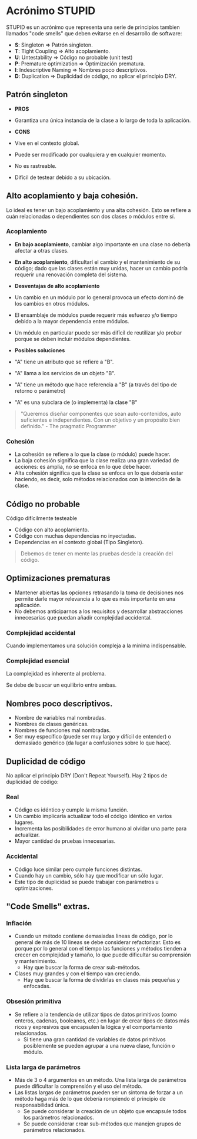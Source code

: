 # Acrónimo STUPID

STUPID es un acrónimo que representa una serie de principios tambien llamados
"code smells" que deben evitarse en el desarrollo de software:

- **S**: Singleton => Patrón singleton.
- **T**: Tight Coupling => Alto acoplamiento.
- **U**: Untestability => Código no probable (unit test)
- **P**: Premature optimization => Optimización prematura.
- **I**: Indescriptive Naming => Nombres poco descriptivos.
- **D**: Duplication => Duplicidad de código, no aplicar el principio DRY.

## Patrón singleton

- **PROS**

- Garantiza una única instancia de la clase a lo largo de toda la aplicación.

- **CONS**

- Vive en el contexto global.
- Puede ser modificado por cualquiera y en cualquier momento.
- No es rastreable.
- Difícil de testear debido a su ubicación.

## Alto acoplamiento y baja cohesión.

Lo ideal es tener un bajo acoplamiento y una alta cohesión. Esto se refiere a
cuán relacionadas o dependientes son dos clases o módulos entre sí.

### Acoplamiento

- **En bajo acoplamiento**, cambiar algo importante en una clase no debería
  afectar a otras clases.
- **En alto acoplamiento**, dificultarí el cambio y el mantenimiento de su
  código; dado que las clases están muy unidas, hacer un cambio podría requerir
  una renovación completa del sistema.

- **Desventajas de alto acoplamiento**

- Un cambio en un módulo por lo general provoca un efecto dominó de los cambios
  en otros módulos.
- El ensamblaje de módulos puede requerir más esfuerzo y/o tiempo debido a la
  mayor dependencia entre módulos.
- Un módulo en particular puede ser más difícil de reutilizar y/o probar porque
  se deben incluir módulos dependientes.

- **Posibles soluciones**

- "A" tiene un atributo que se refiere a "B".
- "A" llama a los servicios de un objeto "B".
- "A" tiene un método que hace referencia a "B" (a través del tipo de retorno o
  parámetro)
- "A" es una subclara de (o implementa) la clase "B"

> "Queremos diseñar componentes que sean auto-contenidos, auto suficientes e
> independientes. Con un objetivo y un propósito bien definido." - The pragmatic
> Programmer

### **Cohesión**

- La cohesión se refiere a lo que la clase (o módulo) puede hacer.
- La baja cohesión significa que la clase realiza una gran variedad de acciones:
  es amplia, no se enfoca en lo que debe hacer.
- Alta cohesión significa que la clase se enfoca en lo que debería estar
  haciendo, es decir, solo métodos relacionados con la intención de la clase.

## Código no probable

Código difícilmente testeable

- Código con alto acoplamiento.
- Código con muchas dependencias no inyectadas.
- Dependencias en el contexto global (Tipo Singleton).

> Debemos de tener en mente las pruebas desde la creación del código.

## Optimizaciones prematuras

- Mantener abiertas las opciones retrasando la toma de decisiones nos permite
  darle mayor relevancia a lo que es más importante en una aplicación.
- No debemos anticiparnos a los requisitos y desarrollar abstracciones
  innecesarias que puedan añadir complejidad accidental.

### Complejidad accidental

Cuando implementamos una solución compleja a la mínima indispensable.

### Complejidad esencial

La complejidad es inherente al problema.

Se debe de buscar un equilibrio entre ambas.

## Nombres poco descriptivos.

- Nombre de variables mal nombradas.
- Nombres de clases genéricas.
- Nombres de funciones mal nombradas.
- Ser muy específico (puede ser muy largo y difícil de entender) o demasiado
  genérico (da lugar a confusiones sobre lo que hace).

## Duplicidad de código

No aplicar el principio DRY (Don't Repeat Yourself). Hay 2 tipos de duplicidad
de código:

### Real

- Código es idéntico y cumple la misma función.
- Un cambio implicaría actualizar todo el código idéntico en varios lugares.
- Incrementa las posibilidades de error humano al olvidar una parte para
  actualizar.
- Mayor cantidad de pruebas innecesarias.

### Accidental

- Código luce similar pero cumple funciones distintas.
- Cuando hay un cambio, sólo hay que modificar un sólo lugar.
- Este tipo de duplicidad se puede trabajar con parámetros u optimizaciones.

## "Code Smells" extras.

### Inflación

- Cuando un método contiene demasiadas lineas de código, por lo general de más
  de 10 lineas se debe considerar refactorizar. Esto es porque por lo general
  con el tiempo las funciones y métodos tienden a crecer en complejidad y
  tamaño, lo que puede dificultar su comprensión y mantenimiento.
  - Hay que buscar la forma de crear sub-métodos.
- Clases muy grandes y con el tiempo van creciendo.
  - Hay que buscar la forma de dividirlas en clases más pequeñas y enfocadas.

### Obsesión primitiva

- Se refiere a la tendencia de utilizar tipos de datos primitivos (como enteros,
  cadenas, booleanos, etc.) en lugar de crear tipos de datos más ricos y
  expresivos que encapsulen la lógica y el comportamiento relacionados.
  - Si tiene una gran cantidad de variables de datos primitivos posiblemente se
    pueden agrupar a una nueva clase, función o módulo.

### Lista larga de parámetros

- Más de 3 o 4 argumentos en un método. Una lista larga de parámetros puede
  dificultar la comprensión y el uso del método.
- Las listas largas de parámetros pueden ser un sintoma de forzar a un método
  haga más de lo que debería rompiendo el principio de responsabilidad única.
  - Se puede considerar la creación de un objeto que encapsule todos los
    parámetros relacionados.
  - Se puede considerar crear sub-métodos que manejen grupos de parámetros
    relacionados.
